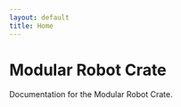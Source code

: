 ```yaml
---
layout: default
title: Home
---
```


# Modular Robot Crate

Documentation for the Modular Robot Crate.